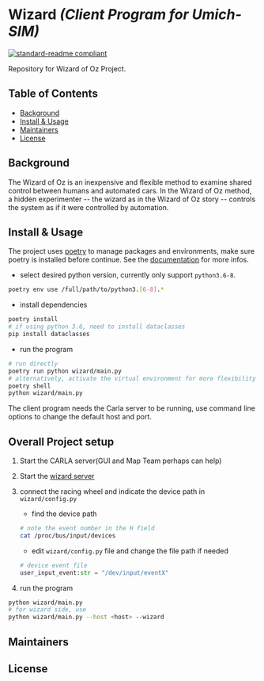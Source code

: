 # Wizard _(Client Program for Umich-SIM)_

[![standard-readme compliant](https://img.shields.io/badge/readme%20style-standard-brightgreen.svg?style=flat-square)](https://github.com/RichardLitt/standard-readme)

Repository for Wizard of Oz Project.

## Table of Contents

* [Background](##Background)
* [Install & Usage](##Install-&-Usage)
* [Maintainers](##Maintainers)
* [License](##License)

## Background

The Wizard of Oz is an inexpensive and flexible method to examine shared control between humans and automated cars. In the Wizard of Oz method, a hidden experimenter -- the wizard as in the Wizard of Oz story -- controls the system as if it were controlled by automation.

## Install & Usage

The project uses [poetry](https://python-poetry.org/) to manage packages and environments, make sure poetry is installed before continue. See the [documentation](https://python-poetry.org/docs/) for more infos.

* select desired python version, currently only support `python3.6-8`.

```bash
poetry env use /full/path/to/python3.[6-8].*
```

* install dependencies

```bash
poetry install
# if using python 3.6, need to install dataclasses
pip install dataclasses
```

* run the program

```bash
# run directly
poetry run python wizard/main.py
# alternatively, activate the virtual environment for more flexibility
poetry shell
python wizard/main.py
```

The client program needs the Carla server to be running, use command line options to change the default host and port.

## Overall Project setup
1. Start the CARLA server(GUI and Map Team perhaps can help)

2. Start the [wizard server](https://github.com/UmichSIM/Wizard-Server)

3. connect the racing wheel and indicate the device path in `wizard/config.py`

   + find the device path

   ```bash
   # note the event number in the H field
   cat /proc/bus/input/devices
   ```

   + edit `wizard/config.py` file and change the file path if needed

   ```python
   # device event file
   user_input_event:str = "/dev/input/eventX"
   ```

4. run the program

```bash
python wizard/main.py
# for wizard side, use
python wizard/main.py --host <host> --wizard
```



## Maintainers

## License













